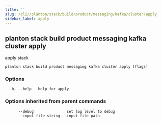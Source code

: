 ```yaml
---
title: ''
slug: /cli//planton/stack/build/product/messaging/kafka/cluster/apply
sidebar_label: apply
---
```

## planton stack build product messaging kafka cluster apply

apply stack

```
planton stack build product messaging kafka cluster apply [flags]
```

### Options

```
  -h, --help   help for apply
```

### Options inherited from parent commands

```
      --debug               set log level to debug
      --input-file string   input file path
```

